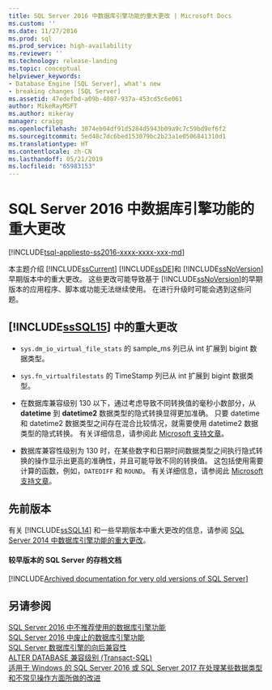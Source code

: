 ```yaml
---
title: SQL Server 2016 中数据库引擎功能的重大更改 | Microsoft Docs
ms.custom: ''
ms.date: 11/27/2016
ms.prod: sql
ms.prod_service: high-availability
ms.reviewer: ''
ms.technology: release-landing
ms.topic: conceptual
helpviewer_keywords:
- Database Engine [SQL Server], what's new
- breaking changes [SQL Server]
ms.assetid: 47edefbd-a09b-4087-937a-453cd5c6e061
author: MikeRayMSFT
ms.author: mikeray
manager: craigg
ms.openlocfilehash: 3074eb04df91d5284d5943b09a9c7c59bd9ef6f2
ms.sourcegitcommit: 5ed48c7dc6bed153079bc2b23a1e0506841310d1
ms.translationtype: HT
ms.contentlocale: zh-CN
ms.lasthandoff: 05/21/2019
ms.locfileid: "65983153"
---
```

# <a name="breaking-changes-to-database-engine-features-in-sql-server-2016"></a>SQL Server 2016 中数据库引擎功能的重大更改
[!INCLUDE[tsql-appliesto-ss2016-xxxx-xxxx-xxx-md](../includes/tsql-appliesto-ss2016-xxxx-xxxx-xxx-md.md)]

  本主题介绍 [!INCLUDE[ssCurrent](../includes/sscurrent-md.md)] [!INCLUDE[ssDE](../includes/ssde-md.md)]和 [!INCLUDE[ssNoVersion](../includes/ssnoversion-md.md)] 早期版本中的重大更改。 这些更改可能导致基于 [!INCLUDE[ssNoVersion](../includes/ssnoversion-md.md)]的早期版本的应用程序、脚本或功能无法继续使用。 在进行升级时可能会遇到这些问题。  
  
##  <a name="SQL15"></a> [!INCLUDE[ssSQL15](../includes/sssql15-md.md)] 中的重大更改  
  
-   `sys.dm_io_virtual_file_stats` 的 sample_ms 列已从 int 扩展到 bigint 数据类型。  
  
-   `sys.fn_virtualfilestats` 的 TimeStamp 列已从 int 扩展到 bigint 数据类型。  

-   在数据库兼容级别 130 以下，通过考虑导致不同转换值的毫秒小数部分，从 **datetime** 到 **datetime2** 数据类型的隐式转换显得更加准确。 只要 datetime 和 datetime2 数据类型之间存在混合比较情况，就需要使用 datetime2 数据类型的隐式转换。 有关详细信息，请参阅此 [Microsoft 支持文章](https://support.microsoft.com/help/4010261)。

-   数据库兼容性级别为 130 时，在某些数字和日期时间数据类型之间执行隐式转换的操作显示出更高的准确性，并且可能导致不同的转换值。 这包括使用需要计算的函数，例如，`DATEDIFF` 和 `ROUND`。 有关详细信息，请参阅此 [Microsoft 支持文章](https://support.microsoft.com/help/4010261)。

## <a name="previous-versions"></a> 先前版本  

有关 [!INCLUDE[ssSQL14](../includes/sssql14-md.md)] 和一些早期版本中重大更改的信息，请参阅 [SQL Server 2014 中数据库引擎功能的重大更改](../database-engine/breaking-changes-to-database-engine-features-in-sql-server-2016.md?view=sql-server-2014)。

#### <a name="archived-documentation-for-very-old-versions-of-sql-server"></a>较早版本的 SQL Server 的存档文档

[!INCLUDE[Archived documentation for very old versions of SQL Server](../includes/paragraph-content/previous-versions-archive-documentation-sql-server.md)]

## <a name="see-also"></a>另请参阅  
 [SQL Server 2016 中不推荐使用的数据库引擎功能](../database-engine/deprecated-database-engine-features-in-sql-server-2016.md)   
 [SQL Server 2016 中废止的数据库引擎功能](../database-engine/discontinued-database-engine-functionality-in-sql-server-2016.md)   
 [SQL Server 数据库引擎的向后兼容性](../database-engine/sql-server-database-engine-backward-compatibility.md)   
 [ALTER DATABASE 兼容级别 (Transact-SQL)](../t-sql/statements/alter-database-transact-sql-compatibility-level.md)   
 [适用于 Windows 的 SQL Server 2016 或 SQL Server 2017 在处理某些数据类型和不常见操作方面所做的改进](https://support.microsoft.com/help/4010261)   
